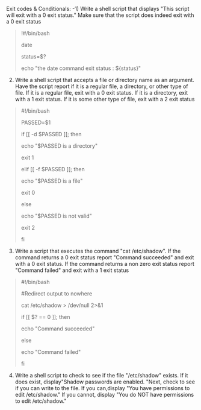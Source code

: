 Exit codes & Conditionals:
-1) Write a shell script that displays "This script will exit with a 0 exit status." Make sure that the script does indeed exit with a 0 exit
status

>!#/bin/bash
> 
> date
> 
> status=$?
> 
> echo "the date command exit status : ${status}"

2. Write a shell script that accepts a file or directory name as an argument. Have the script report if it is a regular file, a directory, or other type of file. If it is a regular file, exit with a 0 exit status. If it is a directory, exit with a 1 exit status. If it is some other
type of file, exit with a 2 exit status

>#!/bin/bash
>
>PASSED=$1
>
>if [[ -d $PASSED ]]; then
>
>    echo "$PASSED is a directory"
>
>    exit 1
>
>elif [[ -f $PASSED ]]; then
>
>    echo "$PASSED is a file"
>
>    exit 0
>
>else
>
>    echo "$PASSED is not valid"
>
>    exit 2
>
>fi


3. Write a script that executes the command "cat /etc/shadow". If the command returns a 0 exit status report "Command succeeded" and exit with a 0 exit status. If the command returns a non zero exit status report "Command failed" and exit with a 1 exit status

>#!/bin/bash
>
>#Redirect output to nowhere
>
>cat /etc/shadow > /dev/null 2>&1
>
>if [[ $? == 0 ]]; then
>
>   echo "Command succeeded"
>
>else
>
>   echo "Command failed"
>
>fi


4. Write a shell script to check to see if the file "/etc/shadow" exists. If it does exist, display"Shadow passwords are enabled. "Next, check to see if you can write to the file. If you can,display "You have permissions to edit /etc/shadow." If you cannot, display "You do NOT have permissions to edit /etc/shadow."